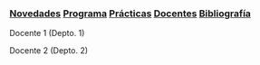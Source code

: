 ### [Novedades](./) [Programa](programa)  [Prácticas](practicas)  [Docentes](docentes)  [Bibliografía](bibliografia)

Docente 1 (Depto. 1)

Docente 2 (Depto. 2)

